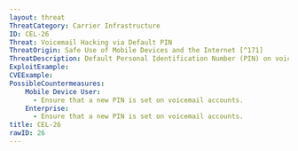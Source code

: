 ```yaml
---
layout: threat
ThreatCategory: Carrier Infrastructure
ID: CEL-26
Threat: Voicemail Hacking via Default PIN
ThreatOrigin: Safe Use of Mobile Devices and the Internet [^171]
ThreatDescription: Default Personal Identification Number (PIN) on voicemail allows for access to the user's voice messages.
ExploitExample:
CVEExample:
PossibleCountermeasures:
    Mobile Device User:
      - Ensure that a new PIN is set on voicemail accounts.
    Enterprise:
      - Ensure that a new PIN is set on voicemail accounts.
title: CEL-26
rawID: 26
---
```

